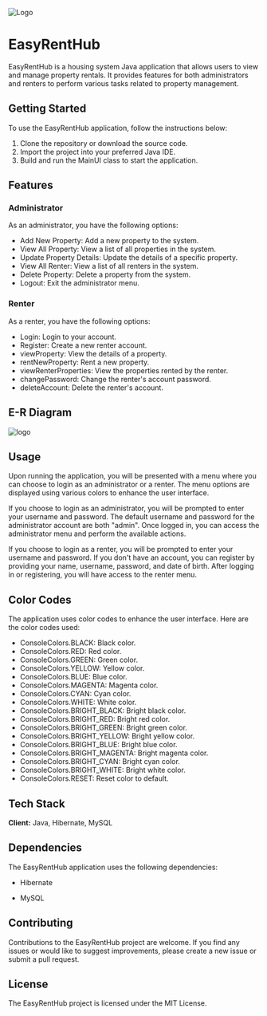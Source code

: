 ![Logo](https://encrypted-tbn0.gstatic.com/images?q=tbn:ANd9GcTsipsY1sIEQUYjznCzSkdVmN01ALXJvVCuhQ&usqp=CAU)

# EasyRentHub
EasyRentHub is a housing system Java application that allows users to view and manage property rentals. It provides features for both administrators and renters to perform various tasks related to property management.

## Getting Started
To use the EasyRentHub application, follow the instructions below:

1. Clone the repository or download the source code.
2. Import the project into your preferred Java IDE.
3. Build and run the MainUI class to start the application.

## Features
### Administrator
As an administrator, you have the following options:

- Add New Property: Add a new property to the system.
- View All Property: View a list of all properties in the system.
- Update Property Details: Update the details of a specific property.
- View All Renter: View a list of all renters in the system.
- Delete Property: Delete a property from the system.
- Logout: Exit the administrator menu.

### Renter
As a renter, you have the following options:

- Login: Login to your account.
- Register: Create a new renter account.
- viewProperty: View the details of a property.
- rentNewProperty: Rent a new property.
- viewRenterProperties: View the properties rented by the renter.
- changePassword: Change the renter's account password.
- deleteAccount: Delete the renter's account.

## E-R  Diagram
![logo](https://raw.githubusercontent.com/sonukumar047/many-reaction-8361/day-5/UnitFiveProject/Screenshots/abc.png)

## Usage
Upon running the application, you will be presented with a menu where you can choose to login as an administrator or a renter. The menu options are displayed using various colors to enhance the user interface.

If you choose to login as an administrator, you will be prompted to enter your username and password. The default username and password for the administrator account are both "admin". Once logged in, you can access the administrator menu and perform the available actions.

If you choose to login as a renter, you will be prompted to enter your username and password. If you don't have an account, you can register by providing your name, username, password, and date of birth. After logging in or registering, you will have access to the renter menu.

## Color Codes
The application uses color codes to enhance the user interface. Here are the color codes used:

- ConsoleColors.BLACK: Black color.
- ConsoleColors.RED: Red color.
- ConsoleColors.GREEN: Green color.
- ConsoleColors.YELLOW: Yellow color.
- ConsoleColors.BLUE: Blue color.
- ConsoleColors.MAGENTA: Magenta color.
- ConsoleColors.CYAN: Cyan color.
- ConsoleColors.WHITE: White color.
- ConsoleColors.BRIGHT_BLACK: Bright black color.
- ConsoleColors.BRIGHT_RED: Bright red color.
- ConsoleColors.BRIGHT_GREEN: Bright green color.
- ConsoleColors.BRIGHT_YELLOW: Bright yellow color.
- ConsoleColors.BRIGHT_BLUE: Bright blue color.
- ConsoleColors.BRIGHT_MAGENTA: Bright magenta color.
- ConsoleColors.BRIGHT_CYAN: Bright cyan color.
- ConsoleColors.BRIGHT_WHITE: Bright white color.
- ConsoleColors.RESET: Reset color to default.


## Tech Stack

**Client:** Java, Hibernate, MySQL

## Dependencies
The EasyRentHub application uses the following dependencies:

- Hibernate

- MySQL

## Contributing
Contributions to the EasyRentHub project are welcome. If you find any issues or would like to suggest improvements, please create a new issue or submit a pull request.

## License
The EasyRentHub project is licensed under the MIT License.
